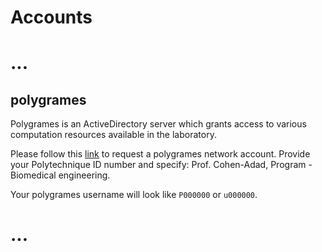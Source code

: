 # Accounts

# ...

## polygrames

Polygrames is an ActiveDirectory server which grants access to various computation resources available in the laboratory.

Please follow this [link](http://www.grames.polymtl.ca/facilities/servers-information/create_account) to request a polygrames network account.
Provide your Polytechnique ID number and specify: Prof. Cohen-Adad, Program - Biomedical engineering.

Your polygrames username will look like `P000000` or `u000000`.

# ...
